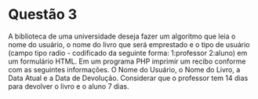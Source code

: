 # Questão 3

A biblioteca de uma universidade deseja fazer um algoritmo que leia o nome do usuário, o nome do livro que será emprestado e o tipo de usuário (campo tipo radio - codificado da seguinte forma: 1:professor 2:aluno) em um formulário HTML. Em um programa PHP imprimir um recibo conforme com as seguintes informações. O Nome do Usuário, o Nome do Livro, a Data Atual e a Data de Devolução. Considerar que o professor tem 14 dias para devolver o livro e o aluno 7 dias. 
